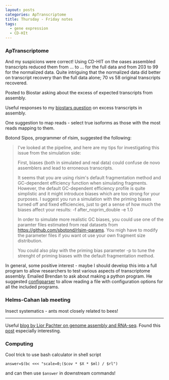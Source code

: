```yaml
---
layout: posts
categories: ApTranscriptome
title: Thursday - Friday notes
tags:
  - gene expression
  - CD-HIt
---
```


### ApTranscriptome

And my suspicions were correct! Using CD-HIT on the oases assembled transcripts reduced them from ... to ... for the full data and from 203 to 99 for the normalized data. 
Quite intriguing that the normalized data did better on transcript recovery than the full data alone; 70 vs 58 original transcripts recovered. 

Posted to Biostar asking about the excess of expected transcripts from assembly.

Useful responses to my [biostars question](http://www.biostars.org/p/83863/#83938) on excess transcripts in assembly.

One suggestion to map reads - select true isoforms as those with the most reads mapping to them.

Botond Sipos, programmer of rlsim, suggested the following:

> I've looked at the pipeline, and here are my tips for investigating this issue from the simulation side:
> 
> First, biases (both in simulated and real data) could confuse de novo assemblers and lead to erroneous transcripts.
> 
> It seems that you are using rlsim's default fragmentation method and GC-dependent efficiency function when simulating fragments. However, the default GC-dependent efficiency profile is quite simplistic and it might introduce biases which are too strong for your purposes. I suggest you run a simulation with the priming biases turned off and fixed efficiencies, just to get a sense of how much the biases affect your results: -f after_noprim_double -e 1.0
> 
> In order to simulate more realistic GC biases, you could use one of the paramter files estimated from real datasets from https://github.com/sbotond/rlsim-params. You migh have to modify the parameter files if you want ot use your own fragment size distribution.
> 
> You could also play with the priming bias parameter -p to tune the strenght of priming biases with the default fragmentation method.


In general, some positive interest - maybe I should develop this into a full program to allow researchers to test various aspects of transcriptome assembly. Emailed Brendan to ask about making a python program. He suggested [configparser](http://docs.python.org/2/library/configparser.html) to allow reading a file with configuration options for all the included programs.

### Helms-Cahan lab meeting

Insect systematics - ants most closely related to bees!

--------------------------

Useful [blog by Lior Pachter on genome assembly and RNA-seq](http://liorpachter.wordpress.com/). Found this [post](http://liorpachter.wordpress.com/2013/08/26/magnitude-of-effect-vs-statistical-significance/) especially interesting.

### Computing 

Cool trick to use bash calculator in shell script

    answer=$(bc <<< "scale=0;($cov * $X * $ml) / $rl")

and can then use `$answer` in downstream commands!



